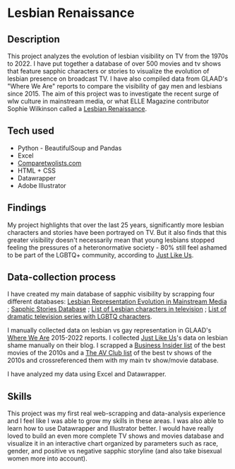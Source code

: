 # **Lesbian Renaissance**

## **Description**
This project analyzes the evolution of lesbian visibility on TV from the 1970s to 2022. I have put together a database of over 500 movies and tv shows that feature sapphic characters or stories to visualize the evolution of lesbian presence on broadcast TV. I have also compiled data from GLAAD's "Where We Are" reports to compare the visibility of gay men and lesbians since 2015. The aim of this project was to investigate the recent surge of wlw culture in mainstream media, or what ELLE Magazine contributor Sophie Wilkinson called a [Lesbian Renaissance](https://www.elle.com/uk/life-and-culture/a61452046/lesbian-renaissance-revolution/).

## **Tech used**
- Python - BeautifulSoup and Pandas
- Excel
- [Comparetwolists.com](https://comparetwolists.com/)
- HTML + CSS
- Datawrapper
- Adobe Illustrator

## **Findings**
My project highlights that over the last 25 years, significantly more lesbian characters and stories have been portrayed on TV. But it also finds that this greater visibility doesn't necessarily mean that young lesbians stopped feeling the pressures of a heteronormative society - 80% still feel ashamed to be part of the LGBTQ+ community, according to [Just Like Us](https://www.justlikeus.org/blog/2023/04/24/lesbian-visibility-week-research/).

## **Data-collection process**
I have created my main database of sapphic visibility by scrapping four different databases: [Lesbian Representation Evolution in Mainstream Media](https://www.hilarispublisher.com/open-access/lesbians-representation-evolution-in-mainstream-media-2151-6200-1000201.pdf) ; [Sapphic Stories Database](https://sapphicnation.com/films/?_ga=2.248958663.1122788871.1720263497-278540631.1720263497&_gl=1*103yhsz*_ga*Mjc4NTQwNjMxLjE3MjAyNjM0OTc.*_ga_C27749276V*MTcyMDI2MzQ5Ni4xLjEuMTcyMDI2NTcxNC41OS4wLjA.) ; [List of Lesbian characters in television](https://en.wikipedia.org/wiki/List_of_lesbian_characters_in_television) ; [List of dramatic television series with LGBTQ characters](https://en.wikipedia.org/wiki/List_of_dramatic_television_series_with_LGBT_characters:_2020s#).

I manually collected data on lesbian vs gay representation in GLAAD's [Where We Are](https://glaad.org/whereweareontv23/) 2015-2022 reports.
I collected [Just Like Us](https://www.justlikeus.org/blog/2023/04/24/lesbian-visibility-week-research/)'s data on lesbian shame manually on their blog.
I scrapped a [Business Insider list](https://www.businessinsider.com/best-films-of-the-decade-2010-2019-11#zero-dark-thirty-director-kathryn-bigelow-2012-15) of the best movies of the 2010s and a [The AV Club list](https://www.avclub.com/the-100-best-movies-of-the-2010s-1839846306) of the best tv shows of the 2010s and crossreferenced them with my main tv show/movie database.

I have analyzed my data using Excel and Datawrapper.

## **Skills**
This project was my first real web-scrapping and data-analysis experience and I feel like I was able to grow my skills in these areas. I was also able to learn how to use Datawrapper and Illustrator better.
I would have really loved to build an even more complete TV shows and movies database and visualize it in an interactive chart organized by parameters such as race, gender, and positive vs negative sapphic storyline (and also take bisexual women more into account).
 
